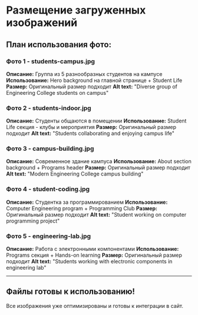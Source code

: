 # Размещение загруженных изображений

## План использования фото:

### Фото 1 - students-campus.jpg
**Описание:** Группа из 5 разнообразных студентов на кампусе
**Использование:** Hero background на главной странице + Student Life
**Размер:** Оригинальный размер подходит
**Alt text:** "Diverse group of Engineering College students on campus"

### Фото 2 - students-indoor.jpg
**Описание:** Студенты общаются в помещении
**Использование:** Student Life секция - клубы и мероприятия
**Размер:** Оригинальный размер подходит
**Alt text:** "Students collaborating and enjoying campus life"

### Фото 3 - campus-building.jpg
**Описание:** Современное здание кампуса
**Использование:** About section background + Programs header
**Размер:** Оригинальный размер подходит
**Alt text:** "Modern Engineering College campus building"

### Фото 4 - student-coding.jpg
**Описание:** Студентка за программированием
**Использование:** Computer Engineering program + Programming Club
**Размер:** Оригинальный размер подходит
**Alt text:** "Student working on computer programming project"

### Фото 5 - engineering-lab.jpg
**Описание:** Работа с электронными компонентами
**Использование:** Programs секция + Hands-on learning
**Размер:** Оригинальный размер подходит
**Alt text:** "Students working with electronic components in engineering lab"

---

## Файлы готовы к использованию!
Все изображения уже оптимизированы и готовы к интеграции в сайт.

